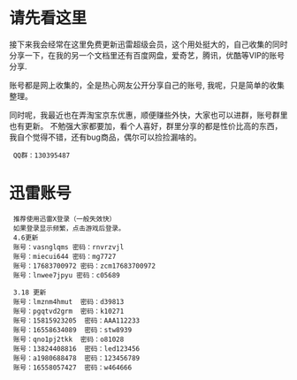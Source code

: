# 请先看这里

接下来我会经常在这里免费更新迅雷超级会员，这个用处挺大的，自己收集的同时分享一下，在我的另一个文档里还有百度网盘，爱奇艺，腾讯，优酷等VIP的账号分享.

账号都是网上收集的，全是热心网友公开分享自己的账号, 我呢，只是简单的收集整理。

同时呢，我最近也在弄淘宝京东优惠，顺便赚些外快，大家也可以进群，账号群里也有更新。 不勉强大家都要加，看个人喜好，群里分享的都是性价比高的东西，我自个觉得不错，还有bug商品，偶尔可以捡捡漏啥的。 

     QQ群：130395487

# 迅雷账号 
     推荐使用迅雷X登录（一般失效快）
     如果登录显示频繁，点击游戏后登录。
     4.6更新
     账号：vasnglqms 密码：rnvrzvjl
     账号：miecui644 密码：mg7727
     账号：17683700972 密码：zcm17683700972
     账号：lnwee7jpyu 密码：c05689
     
     3.18 更新
     账号：lmznm4hmut  密码：d39813
     账号：pgqtvd2grm  密码：k10271
     账号：15815923205  密码：AAA112233
     账号：16558634089  密码：stw8939
     账号：qno1pj2tkk  密码：o81028
     账号：13824408816  密码：led123456
     账号：a1980688478  密码：123456789
     账号：16558057427  密码：w464666

     
